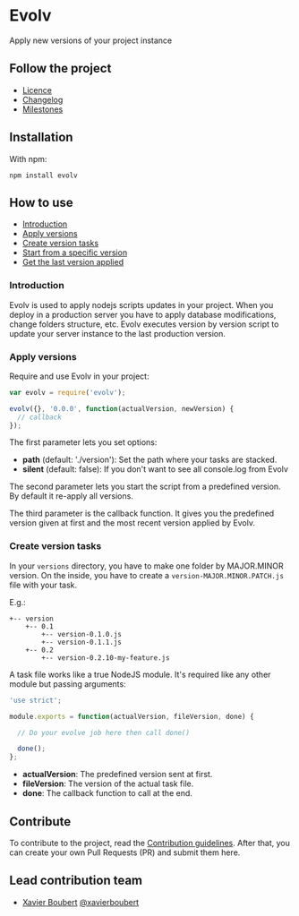 # Evolv

Apply new versions of your project instance

## Follow the project

* [Licence](https://github.com/XavierBoubert/evolv/blob/master/LICENSE)
* [Changelog](https://github.com/XavierBoubert/evolv/blob/master/CHANGELOG.md)
* [Milestones](https://github.com/XavierBoubert/evolv/issues/milestones?state=open)

## Installation

With npm:
```
npm install evolv
```

## How to use

 - [Introduction](#introduction)
 - [Apply versions](#apply-versions)
 - [Create version tasks](#create-version-tasks)
 - [Start from a specific version](#start-from-a-specific-version)
 - [Get the last version applied](#get-the-last-version-applied)

### Introduction

Evolv is used to apply nodejs scripts updates in your project. When you deploy in a production server you have to apply database modifications, change folders structure, etc. Evolv executes version by version script to update your server instance to the last production version.

### Apply versions

Require and use Evolv in your project:
```javascript
var evolv = require('evolv');

evolv({}, '0.0.0', function(actualVersion, newVersion) {
  // callback
});
```

The first parameter lets you set options:
- **path** (default: './version'): Set the path where your tasks are stacked.
- **silent** (default: false): If you don't want to see all console.log from Evolv

The second parameter lets you start the script from a predefined version. By default it re-apply all versions.

The third parameter is the callback function. It gives you the predefined version given at first and the most recent version applied by Evolv.

### Create version tasks

In your ```versions``` directory, you have to make one folder by MAJOR.MINOR version. On the inside, you have to create a ```version-MAJOR.MINOR.PATCH.js``` file with your task.

E.g.:
```
+-- version
    +-- 0.1
        +-- version-0.1.0.js
        +-- version-0.1.1.js
    +-- 0.2
        +-- version-0.2.10-my-feature.js
```

A task file works like a true NodeJS module. It's required like any other module but passing arguments:
```javascript
'use strict';

module.exports = function(actualVersion, fileVersion, done) {

  // Do your evolve job here then call done()

  done();
};
```

- **actualVersion**: The predefined version sent at first.
- **fileVersion**: The version of the actual task file.
- **done**: The callback function to call at the end.

## Contribute

To contribute to the project, read the [Contribution guidelines](https://github.com/XavierBoubert/evolv/blob/master/CONTRIBUTING.md).
After that, you can create your own Pull Requests (PR) and submit them here.

## Lead contribution team

* [Xavier Boubert](http://xavierboubert.fr) [@xavierboubert](http://twitter.com/XavierBoubert)

